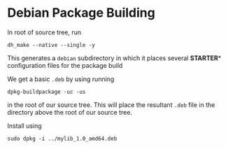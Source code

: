 # Debian Package Building

In root of source tree, run

```
dh_make --native --single -y
```
This generates a ```debian``` subdirectory in which it places several **STARTER*** configuration files for the package build

We get a basic ```.deb``` by using running

```
dpkg-buildpackage -uc -us
```

in the root of our source tree. This will place the resultant ```.deb``` file in the directory above the root of our source tree.

Install using 
```
sudo dpkg -i ../mylib_1.0_amd64.deb
```




